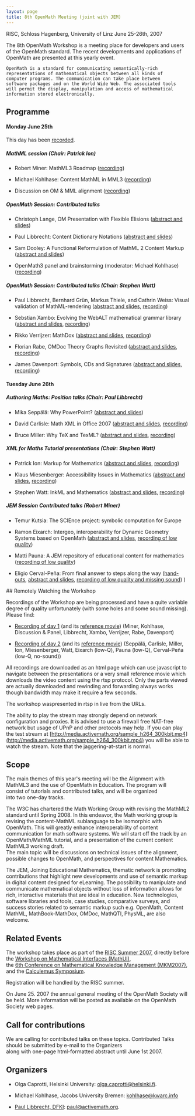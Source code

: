 ```yaml
---
layout: page
title: 8th OpenMath Meeting (joint with JEM)
---
```


RISC, Schloss Hagenberg, University of Linz
June 25-26th, 2007


The 8th OpenMath Workshop is a meeting place for developers and
    users of the OpenMath standard. The recent developments and
    applications of OpenMath are presented at this yearly event.

    OpenMath is a standard for communicating semantically-rich
    representations of mathematical objects between all kinds of
    computer programs. The communication can take place between
    software packages and on the World Wide Web. The associated tools
    will permit the display, manipulation and access of mathematical
    information stored electronically.



## Programme

#### Monday June 25th

This day has been [recorded](#broadcast).

##### MathML session (Chair: Patrick Ion)

* Robert Miner: MathML3 Roadmap
  ([recording](movies/day-1.html#Robert))
  

<!--
  [abstract and slides](), 
  [recording](), 
  [download recording]()
  -->
* Michael Kohlhase: Content MathML in MML3
  ([recording](movies/day-1.html#Michael))


* Discussion on OM &amp; MML alignment
  ([recording](movies/day-1.html#alignment))
 



##### OpenMath Session: Contributed talks

* Christoph Lange, OM Presentation with Flexible Elisions 
    ([abstract and slides](http://jem-thematic.net/en/node/164/))
  

* Paul Libbrecht: Content Dictionary Notations
    ([abstract and slides](http://jem-thematic.net/en/node/167/))
  

* Sam Dooley: A Functional Reformulation of MathML 2 Content Markup
    ([abstract and slides](http://jem-thematic.net/en/node/245/))
  

    

* OpenMath3 panel and brainstorming (moderator: Michael Kohlhase)
  ([recording](movies/day-1.html#panel))



##### OpenMath Session: Contributed talks (Chair: Stephen Watt)

* Paul Libbrecht, Bernhard Grün, Markus Thiele, and Cathrin Weiss: Visual validation of MathML-rendering
       ([abstract and slides](http://jem-thematic.net/en/node/328/), 
       [recording](movies/day-1.html#Paul))
  

* Sebstian Xambo: Evolving the WebALT mathematical grammar library
       ([abstract and slides](http://jem-thematic.net/en/node/324/), 
       [recording](movies/day-1.html#Sebastian))
  

* Rikko Verrijzer: MathDox
       ([abstract and slides](http://jem-thematic.net/en/node/197/), 
       [recording](movies/day-1.html#Rikko))
  

* Florian Rabe, OMDoc Theory Graphs Revisited
       ([abstract and slides](http://jem-thematic.net/en/node/247/), 
       [recording](movies/day-1.html#Florian))
  

* James Davenport: Symbols, CDs and Signatures
       ([abstract and slides](http://jem-thematic.net/en/node/182/), 
       [recording](movies/day-1.html#James))
  



#### Tuesday June 26th

##### Authoring Maths: Position talks (Chair: Paul Libbrecht)

* Mika Seppälä: Why PowerPoint?
       ([abstract and slides](http://jem-thematic.net/en/node/192/))
 

* David Carlisle: Math XML in Office 2007
       ([abstract and slides](http://jem-thematic.net/en/node/172/), 
       [recording](movies/day-1.html#David))
  

* Bruce Miller: Why TeX and TexML?
       ([abstract and slides](http://jem-thematic.net/en/node/192/), 
       [recording](movies/day-1.html#Bruce))
  



##### XML for Maths	Tutorial presentations (Chair: Stephen Watt)

* Patrick Ion: Markup for Mathematics
       ([abstract and slides](http://jem-thematic.net/en/node/179/), 
       [recording](movies/day-1.html#Patrick))
 

* Klaus Miesenberger: Accessibility Issues in Mathematics
       ([abstract and slides](http://jem-thematic.net/en/node/224/), 
       [recording](movies/day-1.html#Klaus))
  

* Stephen Watt: InkML and Mathematics
        ([abstract and slides](http://jem-thematic.net/en/node/181/), 
       [recording](movies/day-1.html#Stephen))




##### JEM Session	Contributed talks (Robert Miner)

* Temur Kutsia: The SCIEnce project: symbolic computation for Europe

* Ramon Eixarch: Intergeo, interoperability for Dynamic Geometry Systems based on OpenMath
       ([abstract and slides](http://jem-thematic.net/en/node/173/), 
       [recording of low quality](movies/day-1.html#Ramon))
 

* Matti Pauna: A JEM repository of educational content for mathematics
       ([recording of low quality](movies/day-1.html#Matti))
  

* Eligio Cerval-Peña: From final answer to steps along the way
   ([hand-outs](ECP-handouts.pdf), 
   [abstract and slides](http://jem-thematic.net/en/node/215/), 
       [recording of low quality and missing sound](movies/day-1.html#Eligio))
)



<a name="broadcast"/>
## Remotely Watching the Workshop


Recordings of the Workshop are being processed and have a quite variable
degree of quality unfortunately (with some holes and some sound missing).
Please find:


* [Recording of day 1](movies/day-1.html) 
  (and its [reference movie](openmath-ws07-day-1.mov))
  (Miner, Kohlhase, Discussion &amp; Panel, Libbrecht,
  Xambo, Verrijzer, Rabe, Davenport)

* [Recording of day 2](movies/day-1.html#Paul) 
    (and its [reference movie](openmath-ws07-day-2.mov))
    (Seppälä, Carlisle, Miller, Ion, Miesenberger, Watt, Eixarch (low-Q), 
    Pauna (low-Q), Cerval-Peña (low-Q, no-sound))
  



All recordings are downloaded as an html page which can use javascript to navigate
 between the presentations or a very small reference movie which downloads
 the video content using the rtsp protocol. Only the parts viewed are actually
 downloaded and rewinding and forwarding always works though bandwidth
 may make it require a few seconds.




The workshop waspresented in rtsp in live from the URLs.



The ability to play the stream may strongly depend on network configuration and proxies.
It is advised to use a firewall free NAT-free network but usage of UPnP and other protocols
may help. If you can play the test stream at 
 [http://media.activemath.org/sample_h264_300kbit.mp4](http://media.activemath.org/sample_h264_300kbit.mp4) 
 you will be able to watch the stream. Note that the jaggering-at-start is normal.


<!-- authors will be requested to run the desktop-presenter if possible as long as network
  on their machine http://www.varasoftware.com/products/wirecast/download.html
  or tightVNC -->




## Scope


The main themes of this year's meeting will be the Alignment with     
    MathML3 and the use of OpenMath in Education. The program will     
    consist of tutorials and contributed talks, and will be organized     
    into two one-day tracks.



The W3C has chartered the Math Working Group with revising the MathML2     
standard until Spring 2008. In this endeavor, the Math working group
    is revising the content-MathML sublanguage to be isomorphic with     
    OpenMath. This will greatly enhance interoperability of content    
    communication for math software systems. We will start off the track by
    an OpenMath/MathML tutorial, and a presentation of the current content     
    MathML3 working draft.         
    The main topic will be discussions on technical issues of the alignment,     
    possible changes to OpenMath, and perspectives for content Mathematics.
    


    

The JEM, Joining Educational Mathematics, thematic network is promoting
  contributions that highlight new developments and  use of semantic markup
  in digital content designed for eLearning. The possibility to
  manipulate and communicate mathematical objects without loss of
  information allows for rich, interactive materials that are ideal in
  education. New technologies, software
  libraries and tools, case studies, comparative  surveys, and success stories
  related to semantic markup such e.g. OpenMath, Content MathML, MathBook-MathDox,
  OMDoc, MathQTI, PhysML,  are also welcome.


## Related Events


The workshop takes place as part of the 
[RISC Summer 2007](http://www.risc.uni-linz.ac.at/about/conferences/summer2007/), 
  directly
    before the [Workshop on Mathematical Interfaces (MathUI)](http://www.activemath.org/~paul/MathUI07/),  
    the [6th Conference on Mathematical Knowledge Management (MKM2007)](http://www.cs.bham.ac.uk/~mmk/events/MKM07/), 
    and the [Calculemus Symposium](http://www.risc.uni-linz.ac.at/about/conferences/Calculemus2007/).
    

    
Registration will be handled by the RISC summer.

    
    
On June 25. 2007 the annual general meeting of the
    OpenMath Society will be held. More information will be posted as
    available on the OpenMath Society web pages.



## Call for contributions    

We are calling for contributed talks on these topics.
   Contributed Talks should be submitted by e-mail to the Organizers     
    along with one-page html-formatted abstract until June 1st 2007.


## Organizers

* Olga Caprotti, Helsinki University: 
    [olga.caprotti@helsinki.fi](mailto:olga.caprotti@helsinki.fi).
             
* Michael Kohlhase, Jacobs University Bremen:
    [kohlhase@kwarc.info](,mailto:kohlhase@kwarc.info)

* [Paul Libbrecht, DFKI](http://www.activemath.org/~paul/):
    [paul@activemath.org](paul@activemath.org).






